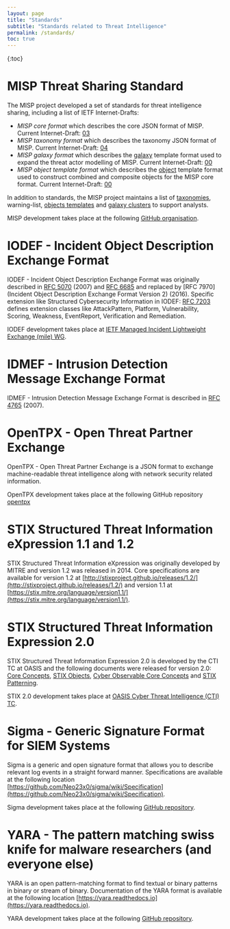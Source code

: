 ```yaml
---
layout: page
title: "Standards"
subtitle: "Standards related to Threat Intelligence"
permalink: /standards/
toc: true
---
```


{:toc}

# MISP Threat Sharing Standard

The MISP project developed a set of standards for threat intelligence sharing, including a list of IETF Internet-Drafts:

- _MISP core format_ which describes the core JSON format of MISP. Current Internet-Draft: [03](https://tools.ietf.org/html/draft-dulaunoy-misp-core-format)
- _MISP taxonomy format_ which describes the taxonomy JSON format of MISP. Current Internet-Draft: [04](https://tools.ietf.org/html/draft-dulaunoy-misp-taxonomy-format)
- _MISP galaxy format_ which describes the [galaxy](https://github.com/MISP/misp-galaxy) template format used to expand the threat actor modelling of MISP. Current Internet-Draft: [00](https://datatracker.ietf.org/doc/draft-dulaunoy-misp-galaxy-format/)
- _MISP object template format_ which describes the [object](https://github.com/MISP/misp-objects) template format used to construct combined and composite objects for the MISP core format. Current Internet-Draft: [00](https://datatracker.ietf.org/doc/draft-dulaunoy-misp-object-template-format/)

In addition to standards, the MISP project maintains a list of [taxonomies](https://www.misp-project.org/taxonomies.html), warning-list, [objects templates](https://www.misp-project.org/objects.html) and [galaxy clusters](https://www.misp-project.org/galaxy.html) to support analysts.

MISP development takes place at the following [GitHub organisation](https://github.com/MISP).

# IODEF - Incident Object Description Exchange Format

IODEF - Incident Object Description Exchange Format was originally described in [RFC 5070](https://tools.ietf.org/html/rfc5070) (2007) and  [RFC 6685](https://tools.ietf.org/html/rfc6685) and replaced by [RFC 7970](Incident Object Description Exchange Format Version 2) (2016). Specific extension like Structured Cybersecurity Information in IODEF: [RFC 7203](https://tools.ietf.org/html/rfc7203) defines extension classes like AttackPattern, Platform, Vulnerability, Scoring, Weakness, EventReport, Verification and Remediation.

IODEF development takes place at [IETF Managed Incident Lightweight Exchange (mile) WG](https://datatracker.ietf.org/wg/mile/documents/).

# IDMEF - Intrusion Detection Message Exchange Format

IDMEF - Intrusion Detection Message Exchange Format is described in [RFC 4765](https://tools.ietf.org/html/rfc4765) (2007).

# OpenTPX - Open Threat Partner Exchange

OpenTPX - Open Threat Partner Exchange is a JSON format to exchange machine-readable threat intelligence along with network security related information.

OpenTPX development takes place at the following GitHub repository [opentpx](https://github.com/Lookingglass/opentpx/)

# STIX Structured Threat Information eXpression 1.1 and 1.2

STIX Structured Threat Information eXpression was originally developed by MITRE and version 1.2 was released in 2014. Core specifications are available for version 1.2 at [http://stixproject.github.io/releases/1.2/](http://stixproject.github.io/releases/1.2/) and version 1.1 at [https://stix.mitre.org/language/version1.1/](https://stix.mitre.org/language/version1.1/).

# STIX Structured Threat Information Expression 2.0

STIX Structured Threat Information Expression 2.0 is developed by the CTI TC at OASIS and the following documents were released for version 2.0: [Core Concepts](http://docs.oasis-open.org/cti/stix/v2.0/cs01/part1-stix-core/stix-v2.0-cs01-part1-stix-core.html), [STIX Objects](http://docs.oasis-open.org/cti/stix/v2.0/cs01/part2-stix-objects/stix-v2.0-cs01-part2-stix-objects.html), [Cyber Observable Core Concepts](http://docs.oasis-open.org/cti/stix/v2.0/cs01/part3-cyber-observable-core/stix-v2.0-cs01-part3-cyber-observable-core.html) and [STIX Patterning](http://docs.oasis-open.org/cti/stix/v2.0/cs01/part5-stix-patterning/stix-v2.0-cs01-part5-stix-patterning.html).

STIX 2.0 development takes place at [OASIS Cyber Threat Intelligence (CTI) TC](http://www.oasis-open.org/committees/tc_home.php?wg_abbrev=cti).

# Sigma - Generic Signature Format for SIEM Systems

Sigma is a generic and open signature format that allows you to describe relevant log events in a straight forward manner. Specifications are available at the following location [https://github.com/Neo23x0/sigma/wiki/Specification](https://github.com/Neo23x0/sigma/wiki/Specification).

Sigma development takes place at the following [GitHub repository](https://github.com/Neo23x0/sigma).

# YARA - The pattern matching swiss knife for malware researchers (and everyone else)

YARA is an open pattern-matching format to find textual or binary patterns in binary or stream of binary. Documentation of the YARA format is available at the following location [https://yara.readthedocs.io](https://yara.readthedocs.io).

YARA development takes place at the following [GitHub repository](https://github.com/virustotal/yara).

